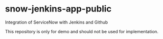 # snow-jenkins-app-public
Integration of ServiceNow with Jenkins and Github

This repository is only for demo and should not be used for implementation.
